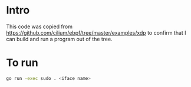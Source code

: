 # Intro

This code was copied from https://github.com/cilium/ebpf/tree/master/examples/xdp to confirm that I can build and run a program out of the tree.

# To run

```bash
go run -exec sudo . <iface name>
```
